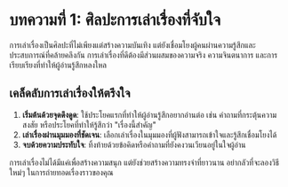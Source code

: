 # บทความที่ 1: ศิลปะการเล่าเรื่องที่จับใจ

การเล่าเรื่องเป็นศิลปะที่ไม่เพียงแต่สร้างความบันเทิง แต่ยังเชื่อมโยงผู้คนผ่านความรู้สึกและประสบการณ์ที่คล้ายคลึงกัน การเล่าเรื่องที่ดีต้องมีส่วนผสมของความจริง ความจินตนาการ และการเรียบเรียงที่ทำให้ผู้อ่านรู้สึกหลงใหล

## เคล็ดลับการเล่าเรื่องให้ตรึงใจ

1. **เริ่มต้นด้วยจุดดึงดูด**: ใช้ประโยคแรกที่ทำให้ผู้อ่านรู้สึกอยากอ่านต่อ เช่น คำถามที่กระตุ้นความสงสัย หรือประโยคที่ทำให้รู้สึกว่า "เรื่องนี้สำคัญ"
2. **เล่าเรื่องผ่านมุมมองที่ชัดเจน**: เลือกเล่าเรื่องในมุมมองที่ผู้ฟังสามารถเข้าใจและรู้สึกเชื่อมโยงได้
3. **จบด้วยความประทับใจ**: ทิ้งท้ายด้วยข้อคิดหรือคำถามที่ยังคงวนเวียนอยู่ในใจผู้อ่าน

การเล่าเรื่องไม่ได้มีแค่เพื่อสร้างความสนุก แต่ยังช่วยสร้างความทรงจำที่ยาวนาน อย่ากลัวที่จะลองวิธีใหม่ๆ ในการถ่ายทอดเรื่องราวของคุณ
